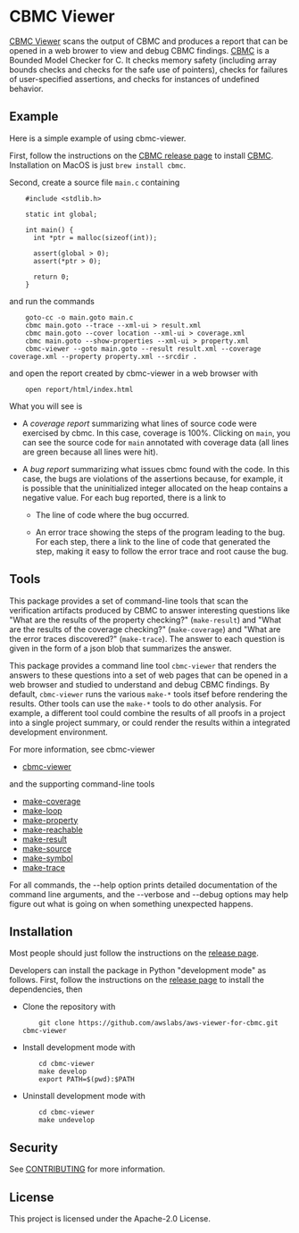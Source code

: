 # CBMC Viewer

[CBMC Viewer](https://github.com/awslabs/aws-viewer-for-cbmc) scans
the output of CBMC and produces a report that can be opened in a
web brower to view and debug CBMC findings.
[CBMC](https://github.com/diffblue/cbmc) is a Bounded Model Checker for C.
It checks memory safety (including array bounds checks and
checks for the safe use of pointers), checks for failures of
user-specified assertions, and checks for instances of undefined behavior.

## Example

Here is a simple example of using cbmc-viewer.

First, follow the instructions on the
[CBMC release page](https://github.com/diffblue/cbmc/releases/latest)
to install [CBMC](https://github.com/diffblue/cbmc).
Installation on MacOS is just `brew install cbmc`.

Second, create a source file `main.c` containing
```
    #include <stdlib.h>

    static int global;

    int main() {
      int *ptr = malloc(sizeof(int));

      assert(global > 0);
      assert(*ptr > 0);

      return 0;
    }
```
and run the commands
```
    goto-cc -o main.goto main.c
    cbmc main.goto --trace --xml-ui > result.xml
    cbmc main.goto --cover location --xml-ui > coverage.xml
    cbmc main.goto --show-properties --xml-ui > property.xml
    cbmc-viewer --goto main.goto --result result.xml --coverage coverage.xml --property property.xml --srcdir .
```
and open the report created by cbmc-viewer in a web browser with
```
    open report/html/index.html
```

What you will see is

* A *coverage report* summarizing what lines of source code were
  exercised by cbmc.  In this case, coverage is 100%.  Clicking on `main`,
  you can see the source code for `main` annotated with coverage data
  (all lines are green because all lines were hit).

* A *bug report* summarizing what issues cbmc found with the code. In this case,
  the bugs are violations of the assertions because, for example, it is possible
  that the uninitialized integer allocated on the heap contains a negative value.
  For each bug reported, there is a link to

    * The line of code where the bug occurred.

    * An error trace showing the steps of the program leading to the bug.
      For each step, there a link to the line of code that generated the step,
      making it easy to follow the error trace and root cause the bug.

## Tools

This package provides a set of command-line tools that scan the
verification artifacts produced by CBMC to answer interesting
questions like "What are the results of the property checking?"
(`make-result`) and "What are the results of the coverage checking?"
(`make-coverage`) and "What are the error traces discovered?"
(`make-trace`). The answer to each question is given in the form of a
json blob that summarizes the answer.

This package provides a command line tool `cbmc-viewer` that renders
the answers to these questions into a set of web pages that can be
opened in a web browser and studied to understand and debug CBMC findings.  By
default, `cbmc-viewer` runs the various `make-*` tools itsef before
rendering the results.  Other tools can use the `make-*` tools to do
other analysis.  For example, a different tool could combine the results
of all proofs in a project into a single project summary, or could render the
results within a integrated development environment.

For more information, see cbmc-viewer

* [cbmc-viewer](https://github.com/awslabs/aws-viewer-for-cbmc/blob/master/src/cbmc_viewer/doc/cbmc-viewer.md)

and the supporting command-line tools

* [make-coverage](https://github.com/awslabs/aws-viewer-for-cbmc/blob/master/src/cbmc_viewer/doc/make-coverage.md)
* [make-loop](https://github.com/awslabs/aws-viewer-for-cbmc/blob/master/src/cbmc_viewer/doc/make-loop.md)
* [make-property](https://github.com/awslabs/aws-viewer-for-cbmc/blob/master/src/cbmc_viewer/doc/make-property.md)
* [make-reachable](https://github.com/awslabs/aws-viewer-for-cbmc/blob/master/src/cbmc_viewer/doc/make-reachable.md)
* [make-result](https://github.com/awslabs/aws-viewer-for-cbmc/blob/master/src/cbmc_viewer/doc/make-result.md)
* [make-source](https://github.com/awslabs/aws-viewer-for-cbmc/blob/master/src/cbmc_viewer/doc/make-source.md)
* [make-symbol](https://github.com/awslabs/aws-viewer-for-cbmc/blob/master/src/cbmc_viewer/doc/make-symbol.md)
* [make-trace](https://github.com/awslabs/aws-viewer-for-cbmc/blob/master/src/cbmc_viewer/doc/make-trace.md)

For all commands, the --help option prints detailed documentation of
the command line arguments, and the --verbose and --debug options may
help figure out what is going on when something unexpected happens.

## Installation

Most people should just follow the instructions on the
[release page](https://github.com/awslabs/aws-viewer-for-cbmc/releases/latest).

Developers can install the package in Python "development mode" as follows.
First, follow the instructions on the
[release page](https://github.com/awslabs/aws-viewer-for-cbmc/releases/latest) to install the dependencies,
then

* Clone the repository with
  ```
      git clone https://github.com/awslabs/aws-viewer-for-cbmc.git cbmc-viewer
  ```
* Install development mode with
  ```
      cd cbmc-viewer
      make develop
      export PATH=$(pwd):$PATH
  ```
* Uninstall development mode with
  ```
      cd cbmc-viewer
      make undevelop
  ```

## Security

See [CONTRIBUTING](CONTRIBUTING.md#security-issue-notifications) for more information.

## License

This project is licensed under the Apache-2.0 License.
